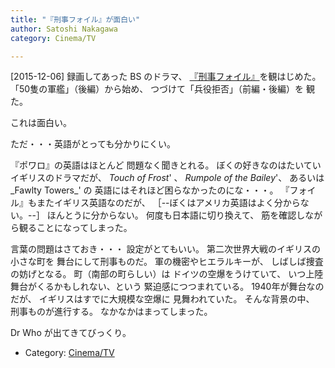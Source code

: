```yaml
---
title: "『刑事フォイル』が面白い"
author: Satoshi Nakagawa
category: Cinema/TV

---
```


[2015-12-06]   録画してあった
BS のドラマ、
[『刑事フォイル』](https://en.wikipedia.org/wiki/Foyle%27s_War)を観はじめた。
「50隻の軍艦」（後編）から始め、
つづけて「兵役拒否」（前編・後編）を
観た。

 これは面白い。

 ただ・・・英語がとっても分かりにくい。

 『ポワロ』の英語はほとんど
問題なく聞きとれる。
ぼくの好きなのはたいていイギリスのドラマだが、
_Touch of Frost_' 、
_Rumpole of the Bailey_'、
あるいは_Fawlty Towers_' の
英語にはそれほど困らなかったのにな・・・。
『フォイル』もまたイギリス英語なのだが、
［--ぼくはアメリカ英語はよく分からない。--］
ほんとうに分からない。
何度も日本語に切り換えて、
筋を確認しながら観ることになってしまった。

<!--more-->

 言葉の問題はさておき・・・
設定がとてもいい。
第二次世界大戦のイギリスの小さな町を
舞台にして刑事ものだ。
軍の機密やヒエラルキーが、
しばしば捜査の妨げとなる。
町（南部の町らしい）は
ドイツの空爆をうけていて、
いつ上陸舞台がくるかもしれない、という
緊迫感につつまれている。
1940年が舞台なのだが、
イギリスはすでに大規模な空爆に
見舞われていた。
そんな背景の中、
刑事ものが進行する。
なかなかはまってしまった。

 Dr Who が出てきてびっくり。

- Category: [Cinema/TV](/categories.html#Cinema/TV)

